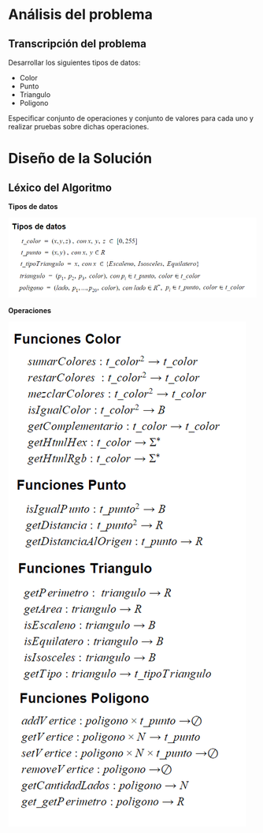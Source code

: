 # Análisis del problema

## Transcripción del problema

Desarrollar los siguientes tipos de datos:

- Color
- Punto
- Triangulo
- Poligono

Especificar conjunto de operaciones y conjunto de valores para cada uno y realizar pruebas sobre dichas operaciones.

# Diseño de la Solución

## Léxico del Algoritmo

**Tipos de datos**

![Tipos De Datos](https://raw.githubusercontent.com/josefranwagner/AED/master/05-Geometria/tiposDeDatos.png)

**Operaciones**

![Funciones](https://raw.githubusercontent.com/josefranwagner/AED/master/05-Geometria/funciones.png)

